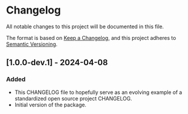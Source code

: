 # Changelog

All notable changes to this project will be documented in this file.

The format is based on [Keep a Changelog](https://keepachangelog.com/en/1.1.0/),
and this project adheres to [Semantic Versioning](https://semver.org/spec/v2.0.0.html).

## [1.0.0-dev.1] - 2024-04-08

### Added

- This CHANGELOG file to hopefully serve as an evolving example of a
  standardized open source project CHANGELOG.
- Initial version of the package.